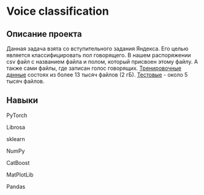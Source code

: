 # Voice classification

## Описание проекта

Данная задача взята со вступительного задания Яндекса. Его целью является классифицировать пол говорящего. В нашем распоряжении csv файл с названием файла и полом, который присвоен этому файлу. А также сами файлы, где записан голос говорящих. [Тренировочные данные](https://www.kaggle.com/datasets/danilkadyrov/train-audio) состоях из более 13 тысяч файлов (2 гБ). [Тестовые](https://www.kaggle.com/datasets/danilkadyrov/testbiometry) - около 5 тысяч файлов.

## Навыки

PyTorch

Librosa

sklearn

NumPy

CatBoost

MatPlotLib

Pandas
